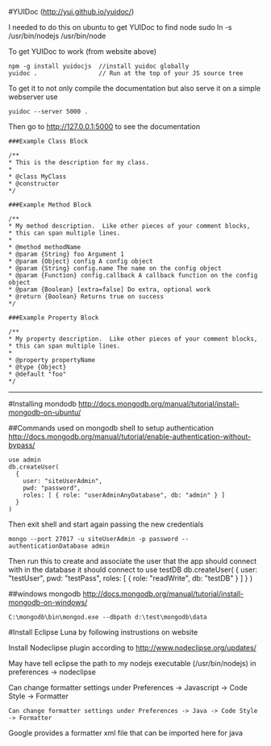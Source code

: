   
#YUIDoc (http://yui.github.io/yuidoc/)

I needed to do this on ubuntu to get YUIDoc to find node
sudo ln -s /usr/bin/nodejs /usr/bin/node
  
To get YUIDoc to work (from website above)

    npm -g install yuidocjs  //install yuidoc globally
    yuidoc .                 // Run at the top of your JS source tree

    
To get it to not only compile the documentation but also serve it on a simple webserver use

    yuidoc --server 5000 . 


Then go to http://127.0.0.1:5000 to see the documentation

    ###Example Class Block
    
    /**
    * This is the description for my class.
    *
    * @class MyClass
    * @constructor
    */
    
    ###Example Method Block
    
    /**
    * My method description.  Like other pieces of your comment blocks, 
    * this can span multiple lines.
    *
    * @method methodName
    * @param {String} foo Argument 1
    * @param {Object} config A config object
    * @param {String} config.name The name on the config object
    * @param {Function} config.callback A callback function on the config object
    * @param {Boolean} [extra=false] Do extra, optional work
    * @return {Boolean} Returns true on success
    */
    
    ###Example Property Block
    
    /**
    * My property description.  Like other pieces of your comment blocks, 
    * this can span multiple lines.
    * 
    * @property propertyName
    * @type {Object}
    * @default "foo"
    */

_______________________________________________________________________________________
#Installing mondodb
http://docs.mongodb.org/manual/tutorial/install-mongodb-on-ubuntu/

##Commands used on mongodb shell to setup authentication
http://docs.mongodb.org/manual/tutorial/enable-authentication-without-bypass/

    use admin
    db.createUser(
      {
        user: "siteUserAdmin",
        pwd: "password",
        roles: [ { role: "userAdminAnyDatabase", db: "admin" } ]
      }
    )

Then exit shell and start again passing the new credentials

    mongo --port 27017 -u siteUserAdmin -p password --authenticationDatabase admin

Then run this to create and associate the user that the app should connect with in the database it should connect to
    use testDB
    db.createUser(
        {
          user: "testUser",
          pwd: "testPass",
          roles: [
             { role: "readWrite", db: "testDB" }
          ]
        }
    )



##windows mongodb 
http://docs.mongodb.org/manual/tutorial/install-mongodb-on-windows/

    C:\mongodb\bin\mongod.exe --dbpath d:\test\mongodb\data



#Install Eclipse Luna by following instrustions on website

Install Nodeclipse plugin according to http://www.nodeclipse.org/updates/

May have tell eclipse the path to my nodejs executable (/usr/bin/nodejs) in preferences -> nodeclipse

Can change formatter settings under 
    Preferences -> Javascript -> Code Style -> Formatter

    Can change formatter settings under Preferences -> Java -> Code Style -> Formatter

Google provides a formatter xml file that can be imported here for java 
  
  



